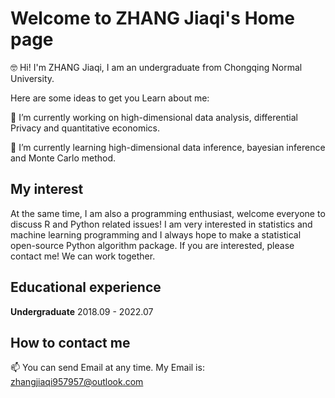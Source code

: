 # Welcome to ZHANG Jiaqi's Home page

🤓 Hi! I'm ZHANG Jiaqi, I am an undergraduate from Chongqing Normal University.

Here are some ideas to get you Learn about me:

🔭  I’m currently working on high-dimensional data analysis, differential Privacy and quantitative economics.

🌱  I’m currently learning high-dimensional data inference, bayesian inference and Monte Carlo method.

## My interest

At the same time, I am also a programming enthusiast, welcome everyone to discuss R and Python related issues! I am very interested in statistics and machine learning programming and I always hope to make a statistical open-source Python algorithm package. If you are interested, please contact me! We can work together.

## Educational experience

**Undergraduate** 2018.09 - 2022.07
##  How to contact me
 
 📫 You can send Email at any time. My Email is: <zhangjiaqi957957@outlook.com>
